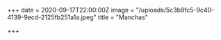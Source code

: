 +++
date = 2020-09-17T22:00:00Z
image = "/uploads/5c3b9fc5-9c40-4139-9ecd-2125fb251a1a.jpeg"
title = "Manchas"

+++
